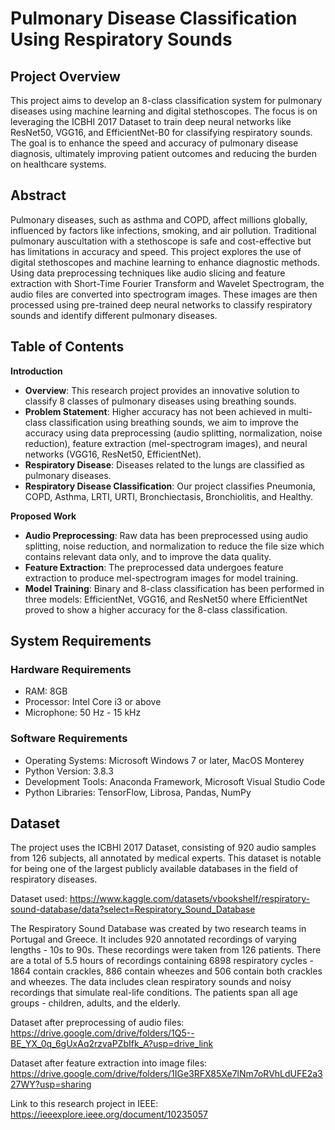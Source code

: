 # Pulmonary Disease Classification Using Respiratory Sounds

## Project Overview

This project aims to develop an 8-class classification system for pulmonary diseases using machine learning and digital stethoscopes. The focus is on leveraging the ICBHI 2017 Dataset to train deep neural networks like ResNet50, VGG16, and EfficientNet-B0 for classifying respiratory sounds. The goal is to enhance the speed and accuracy of pulmonary disease diagnosis, ultimately improving patient outcomes and reducing the burden on healthcare systems.

## Abstract

Pulmonary diseases, such as asthma and COPD, affect millions globally, influenced by factors like infections, smoking, and air pollution. Traditional pulmonary auscultation with a stethoscope is safe and cost-effective but has limitations in accuracy and speed. This project explores the use of digital stethoscopes and machine learning to enhance diagnostic methods. Using data preprocessing techniques like audio slicing and feature extraction with Short-Time Fourier Transform and Wavelet Spectrogram, the audio files are converted into spectrogram images. These images are then processed using pre-trained deep neural networks to classify respiratory sounds and identify different pulmonary diseases.

## Table of Contents

**Introduction**
   - **Overview**: This research project provides an innovative solution to classify 8 classes of pulmonary diseases using breathing sounds. 
   - **Problem Statement**: Higher accuracy has not been achieved in multi-class classification using breathing sounds, we aim to improve the accuracy using data preprocessing (audio splitting, normalization, noise reduction), feature extraction (mel-spectrogram images), and neural networks (VGG16, ResNet50, EfficientNet).
   - **Respiratory Disease**: Diseases related to the lungs are classified as pulmonary diseases.
   - **Respiratory Disease Classification**: Our project classifies Pneumonia, COPD, Asthma, LRTI, URTI, Bronchiectasis, Bronchiolitis, and Healthy.

**Proposed Work**
   - **Audio Preprocessing**: Raw data has been preprocessed using audio splitting, noise reduction, and normalization to reduce the file size which contains relevant data only, and to improve the data quality.
   - **Feature Extraction**: The preprocessed data undergoes feature extraction to produce mel-spectrogram images for model training.
   - **Model Training**: Binary and 8-class classification has been performed in three models: EfficientNet, VGG16, and ResNet50 where EfficientNet proved to show a higher accuracy for the 8-class classification.

## System Requirements

### Hardware Requirements
- RAM: 8GB
- Processor: Intel Core i3 or above
- Microphone: 50 Hz - 15 kHz

### Software Requirements
- Operating Systems: Microsoft Windows 7 or later, MacOS Monterey
- Python Version: 3.8.3
- Development Tools: Anaconda Framework, Microsoft Visual Studio Code
- Python Libraries: TensorFlow, Librosa, Pandas, NumPy

## Dataset

The project uses the ICBHI 2017 Dataset, consisting of 920 audio samples from 126 subjects, all annotated by medical experts. This dataset is notable for being one of the largest publicly available databases in the field of respiratory diseases.

Dataset used: https://www.kaggle.com/datasets/vbookshelf/respiratory-sound-database/data?select=Respiratory_Sound_Database

The Respiratory Sound Database was created by two research teams in Portugal and Greece. It includes 920 annotated recordings of varying lengths - 10s to 90s. These recordings were taken from 126 patients. There are a total of 5.5 hours of recordings containing 6898 respiratory cycles - 1864 contain crackles, 886 contain wheezes and 506 contain both crackles and wheezes. The data includes clean respiratory sounds and noisy recordings that simulate real-life conditions. The patients span all age groups - children, adults, and the elderly.

Dataset after preprocessing of audio files: https://drive.google.com/drive/folders/1Q5--BE_YX_0q_6gUxAq2rzvaPZbIfk_A?usp=drive_link

Dataset after feature extraction into image files: https://drive.google.com/drive/folders/1IGe3RFX85Xe7lNm7oRVhLdUFE2a327WY?usp=sharing

Link to this research project in IEEE: https://ieeexplore.ieee.org/document/10235057
